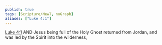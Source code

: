 ```yaml
---
publish: true
tags: [Scripture/NewT, noGraph]
aliases: ["Luke 4:1"]
---
```

[Luke 4:1](https://churchofjesuschrist.org/study/scriptures/nt/luke/4?lang=eng&id=p1#p1) AND Jesus being full of the Holy Ghost returned from Jordan, and was led by the Spirit into the wilderness,
